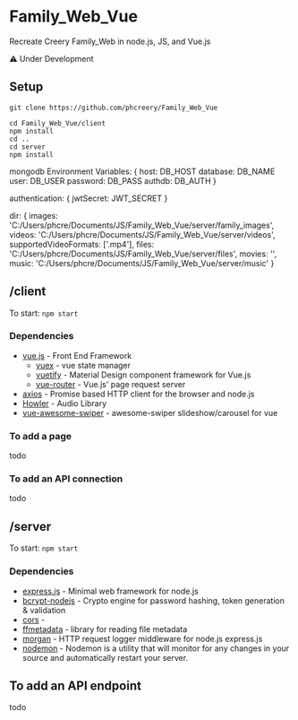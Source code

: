 # Family_Web_Vue
Recreate Creery Family_Web in node.js, JS, and Vue.js

:warning: Under Development

## Setup
```
git clone https://github.com/phcreery/Family_Web_Vue

cd Family_Web_Vue/client
npm install
cd ..
cd server
npm install
```

mongodb Environment Variables: {
  host: DB_HOST
  database: DB_NAME
  user: DB_USER
  password: DB_PASS
  authdb: DB_AUTH
}

authentication: {
  jwtSecret: JWT_SECRET
}

dir: {
  images: 'C:/Users/phcre/Documents/JS/Family_Web_Vue/server/family_images',
  videos: 'C:/Users/phcre/Documents/JS/Family_Web_Vue/server/videos',
  supportedVideoFormats: ['.mp4'],
  files: 'C:/Users/phcre/Documents/JS/Family_Web_Vue/server/files',
  movies: '',
  music: 'C:/Users/phcre/Documents/JS/Family_Web_Vue/server/music'
}




## /client
To start: `npm start`
### Dependencies
- [vue.js](https://vuejs.org/) - Front End Framework
  - [vuex](https://vuex.vuejs.org/) - vue state manager
  - [vuetify](https://vuetifyjs.com/en/) - Material Design component framework for Vue.js
  - [vue-router]() - Vue.js' page request server
- [axios](https://github.com/axios/axios) - Promise based HTTP client for the browser and node.js
- [Howler]() - Audio Library
- [vue-awesome-swiper]() - awesome-swiper slideshow/carousel for vue

### To add a page
todo

### To add an API connection
todo


## /server
To start: `npm start`
### Dependencies

- [express.js](https://expressjs.com/) - Minimal web framework for node.js
- [bcrypt-nodejs]() - Crypto engine for password hashing, token generation & validation
- [cors]() - 
- [ffmetadata]() - library for reading file metadata
- [morgan]() - HTTP request logger middleware for node.js express.js
- [nodemon](https://nodemon.io/) - Nodemon is a utility that will monitor for any changes in your source and automatically restart your server.

## To add an API endpoint
todo
